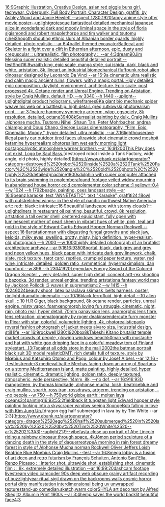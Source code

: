 [16:9](https://www.ebank.nz/aiartgenerator?category=16%3A9)[Graphic Illustration, Creative Design, asian red piggie buns girl, techwear, Cyberpunk, Full Body Portrait, Character Design, graffiti, by Ashley Wood and Jamie Hewlett --aspect 1280:1920](https://www.ebank.nz/aiartgenerator?category=Graphic%2520Illustration%2C%2520Creative%2520Design%2C%2520asian%2520red%2520piggie%2520buns%2520girl%2C%2520techwear%2C%2520Cyberpunk%2C%2520Full%2520Body%2520Portrait%2C%2520Character%2520Design%2C%2520graffiti%2C%2520by%2520Ashley%2520Wood%2520and%2520Jamie%2520Hewlett%2520--aspect%25201280%3A1920)[fancy anime style otter movie poster](https://www.ebank.nz/aiartgenerator?category=fancy%2520anime%2520style%2520otter%2520movie%2520poster)[--uplight](https://www.ebank.nz/aiartgenerator?category=--uplight)[grotesque fantastical detailed mechanical japanese alice in wonderland dark and moody liminal space in the style of floria sigismondi and robert mapplethorpe and tim walker and tsutomu nihei](https://www.ebank.nz/aiartgenerator?category=grotesque%2520fantastical%2520detailed%2520mechanical%2520japanese%2520alice%2520in%2520wonderland%2520dark%2520and%2520moody%2520liminal%2520space%2520in%2520the%2520style%2520of%2520floria%2520sigismondi%2520and%2520robert%2520mapplethorpe%2520and%2520tim%2520walker%2520and%2520tsutomu%2520nihei)[Shogoth shouting ethnic slurs at Albanian border guards, highly detailed, photo realistic --ar 6:4](https://www.ebank.nz/aiartgenerator?category=Shogoth%2520shouting%2520ethnic%2520slurs%2520at%2520Albanian%2520border%2520guards%2C%2520highly%2520detailed%2C%2520photo%2520realistic%2520--ar%25206%3A4)[ballet themed excavator](https://www.ebank.nz/aiartgenerator?category=ballet%2520themed%2520excavator)[Batlecat and Skeletor in a fight over a clift in Ethernian afternoon, epic,  dusty and crepuscular :: ultrarealistic,  film photography :: --ar 4:3](https://www.ebank.nz/aiartgenerator?category=Batlecat%2520and%2520Skeletor%2520in%2520a%2520fight%2520over%2520a%2520clift%2520in%2520Ethernian%2520afternoon%2C%2520epic%2C%2520%2520dusty%2520and%2520crepuscular%2520%3A%3A%2520ultrarealistic%2C%2520%2520film%2520photography%2520%3A%3A%2520--ar%25204%3A3)[dream](https://www.ebank.nz/aiartgenerator?category=dream)[90](https://www.ebank.nz/aiartgenerator?category=90)[Jim Messina super realistic detailed beautiful detailed portrait --test](https://www.ebank.nz/aiartgenerator?category=Jim%2520Messina%2520super%2520realistic%2520detailed%2520beautiful%2520detailed%2520portrait%2520--test)[Shot](https://www.ebank.nz/aiartgenerator?category=Shot)[16:9](https://www.ebank.nz/aiartgenerator?category=16%3A9)[wraith king, epic scale, manga style, sui ishida, dark, black and white, artstation, 8k, lineart,](https://www.ebank.nz/aiartgenerator?category=wraith%2520king%2C%2520epic%2520scale%2C%2520manga%2520style%2C%2520sui%2520ishida%2C%2520dark%2C%2520black%2520and%2520white%2C%2520artstation%2C%25208k%2C%2520lineart%2C)[an industrial biomechanical fluffpunk robot alien dinosaur designed by Leonardo Da Vinci --ar 16:9](https://www.ebank.nz/aiartgenerator?category=an%2520industrial%2520biomechanical%2520fluffpunk%2520robot%2520alien%2520dinosaur%2520designed%2520by%2520Leonardo%2520Da%2520Vinci%2520--ar%252016%3A9)[a cinematic ultra realistic and calm magic ancient ruins, flowers, with a magic portal. Higly detailed, epic composition, daylight. environment, architecture. Epic scale, post processed 4k, Octane render and Unreal Engine. Trending on Artstation, style by Craig Mullins, default HD, --w 3340 --h 1440 --uplight](https://www.ebank.nz/aiartgenerator?category=a%2520cinematic%2520ultra%2520realistic%2520and%2520calm%2520magic%2520ancient%2520ruins%2C%2520flowers%2C%2520with%2520a%2520magic%2520portal.%2520Higly%2520detailed%2C%2520epic%2520composition%2C%2520daylight.%2520environment%2C%2520architecture.%2520Epic%2520scale%2C%2520post%2520processed%25204k%2C%2520Octane%2520render%2520and%2520Unreal%2520Engine.%2520Trending%2520on%2520Artstation%2C%2520style%2520by%2520Craig%2520Mullins%2C%2520default%2520HD%2C%2520--w%25203340%2520--h%25201440%2520--uplight)[--uplight](https://www.ebank.nz/aiartgenerator?category=--uplight)[digital product holograms, wireframes](https://www.ebank.nz/aiartgenerator?category=digital%2520product%2520holograms%2C%2520wireframes)[8K](https://www.ebank.nz/aiartgenerator?category=8K)[a giant bio mechanic spider weave his web on a battleship. high detail. greg rutkowski photorealism print.  --ar 3:1](https://www.ebank.nz/aiartgenerator?category=a%2520giant%2520bio%2520mechanic%2520spider%2520weave%2520his%2520web%2520on%2520a%2520battleship.%2520high%2520detail.%2520greg%2520rutkowski%2520photorealism%2520print.%2520%2520--ar%25203%3A1)[nature harmony symmetry artgerm, wlop, cgsociety, 8k resolution, detailed, octane](https://www.ebank.nz/aiartgenerator?category=nature%2520harmony%2520symmetry%2520artgerm%2C%2520wlop%2C%2520cgsociety%2C%25208k%2520resolution%2C%2520detailed%2C%2520octane)[3940](https://www.ebank.nz/aiartgenerator?category=3940)[8k](https://www.ebank.nz/aiartgenerator?category=8k)[Surrealist painting by dulk, Craig Mullins ,alphonse mucha, Tsutomu Nihei, Shaun Tan, Peter Mohrbacher, andrea chiampo and Doug Chang, George Lucas cinematography, “Film, Epic, Cinematic, Moody,”, hyper detailed, ultra realistic, --ar 7:16](https://www.ebank.nz/aiartgenerator?category=Surrealist%2520painting%2520by%2520dulk%2C%2520Craig%2520Mullins%2520%2Calphonse%2520mucha%2C%2520Tsutomu%2520Nihei%2C%2520Shaun%2520Tan%2C%2520Peter%2520Mohrbacher%2C%2520andrea%2520chiampo%2520and%2520Doug%2520Chang%2C%2520George%2520Lucas%2520cinematography%2C%2520%E2%80%9CFilm%2C%2520Epic%2C%2520Cinematic%2C%2520Moody%2C%E2%80%9D%2C%2520hyper%2520detailed%2C%2520ultra%2520realistic%2C%2520--ar%25207%3A16)[lighthouse](https://www.ebank.nz/aiartgenerator?category=lighthouse)[rave illegal party car outdoor tired faces ultrawide shot cinematic crowd moshpit ketamine hyperrealism photorealism wet early morning light postapocalyptic atmosphere warner brothers  --ar 16:9](https://www.ebank.nz/aiartgenerator?category=rave%2520illegal%2520party%2520car%2520outdoor%2520tired%2520faces%2520ultrawide%2520shot%2520cinematic%2520crowd%2520moshpit%2520ketamine%2520hyperrealism%2520photorealism%2520wet%2520early%2520morning%2520light%2520postapocalyptic%2520atmosphere%2520warner%2520brothers%2520%2520--ar%252016%3A9)[1200](https://www.ebank.nz/aiartgenerator?category=1200)[This Play does not exist. Logo by Saul Bass.](https://www.ebank.nz/aiartgenerator?category=This%2520Play%2520does%2520not%2520exist.%2520Logo%2520by%2520Saul%2520Bass.)[destroyed robot inside a Tank Factory, wide angle, old photo, highly detailed](https://www.ebank.nz/aiartgenerator?category=destroyed%2520robot%2520inside%2520a%2520Tank%2520Factory%2C%2520wide%2520angle%2C%2520old%2520photo%2C%2520highly%2520detailed)[machine](https://www.ebank.nz/aiartgenerator?category=machine)[1800s](https://www.ebank.nz/aiartgenerator?category=1800s)[dolphin with super computer attached to its brain swimming in pool](https://www.ebank.nz/aiartgenerator?category=dolphin%2520with%2520super%2520computer%2520attached%2520to%2520its%2520brain%2520swimming%2520in%2520pool)[embera](https://www.ebank.nz/aiartgenerator?category=embera)[found footage veiled widow mourning in abandoned house horror cold complementer color scheme::1 yellow::-0.4 --w 1024 --h 1792](https://www.ebank.nz/aiartgenerator?category=found%2520footage%2520veiled%2520widow%2520mourning%2520in%2520abandoned%2520house%2520horror%2520cold%2520complementer%2520color%2520scheme%3A%3A1%2520yellow%3A%3A-0.4%2520--w%25201024%2520--h%25201792)[beagle, painting, cees landsaat style --ar 16:9](https://www.ebank.nz/aiartgenerator?category=beagle%2C%2520painting%2C%2520cees%2520landsaat%2520style%2520--ar%252016%3A9)[beanz,karaoke, text "ANNETASTIC", text "Karaoke", graffiti](https://www.ebank.nz/aiartgenerator?category=beanz%2Ckaraoke%2C%2520text%2520%22ANNETASTIC%22%2C%2520text%2520%22Karaoke%22%2C%2520graffiti)[24:18](https://www.ebank.nz/aiartgenerator?category=24%3A18)[owl with outstretched wings:: in the style of pacific northwest Native American art:: red:: black:: intricate::](https://www.ebank.nz/aiartgenerator?category=owl%2520with%2520outstretched%2520wings%3A%3A%2520in%2520the%2520style%2520of%2520pacific%2520northwest%2520Native%2520American%2520art%3A%3A%2520red%3A%3A%2520black%3A%3A%2520intricate%3A%3A)[16:9](https://www.ebank.nz/aiartgenerator?category=16%3A9)[beautiful landscape with stormy clouds](https://www.ebank.nz/aiartgenerator?category=beautiful%2520landscape%2520with%2520stormy%2520clouds)[1](https://www.ebank.nz/aiartgenerator?category=1)[--uplight](https://www.ebank.nz/aiartgenerator?category=--uplight)[diners in restaurant oil painting, beautiful, crowd, 8k resolution, artstation a tall oyster shell, centered equidistant, fully open with luminescent mother of pearl sheen in vibrant hues of white, pink, teal and gold  in the style of Edward Curtis Edward Hopper Norman Rockwell --aspect 16:8](https://www.ebank.nz/aiartgenerator?category=diners%2520in%2520restaurant%2520oil%2520painting%2C%2520beautiful%2C%2520crowd%2C%25208k%2520resolution%2C%2520artstation%2520a%2520tall%2520oyster%2520shell%2C%2520centered%2520equidistant%2C%2520fully%2520open%2520with%2520luminescent%2520mother%2520of%2520pearl%2520sheen%2520in%2520vibrant%2520hues%2520of%2520white%2C%2520pink%2C%2520teal%2520and%2520gold%2520%2520in%2520the%2520style%2520of%2520Edward%2520Curtis%2520Edward%2520Hopper%2520Norman%2520Rockwell%2520--aspect%252016%3A8)[artstation](https://www.ebank.nz/aiartgenerator?category=artstation)[man with disgusting fungal growths and slack jaw, keloids, milky eyes, swelling, grotty, misty, high definition, hyper-realism, old photograph —h 2000 —w 1000](https://www.ebank.nz/aiartgenerator?category=man%2520with%2520disgusting%2520fungal%2520growths%2520and%2520slack%2520jaw%2C%2520keloids%2C%2520milky%2520eyes%2C%2520swelling%2C%2520grotty%2C%2520misty%2C%2520high%2520definition%2C%2520hyper-realism%2C%2520old%2520photograph%2520%E2%80%94h%25202000%2520%E2%80%94w%25201000)[highly detailed photograph of an brutalist architecture archway --ar 9:16](https://www.ebank.nz/aiartgenerator?category=highly%2520detailed%2520photograph%2520of%2520an%2520brutalist%2520architecture%2520archway%2520--ar%25209%3A16)[16:9](https://www.ebank.nz/aiartgenerator?category=16%3A9)[350](https://www.ebank.nz/aiartgenerator?category=350)[8](https://www.ebank.nz/aiartgenerator?category=8)[portal, black, dark grey and grey and neon yellow hues, black paper with intricate dark grey linework, chalk, slate, rock texture, tarot card, reptiles, crumpled paper texture, water, red wine, intricate, detailed, golden ratio, symmetrical, hypermaximalism, dan mumford  --w 896  --h 2304](https://www.ebank.nz/aiartgenerator?category=portal%2C%2520black%2C%2520dark%2520grey%2520and%2520grey%2520and%2520neon%2520yellow%2520hues%2C%2520black%2520paper%2520with%2520intricate%2520dark%2520grey%2520linework%2C%2520chalk%2C%2520slate%2C%2520rock%2520texture%2C%2520tarot%2520card%2C%2520reptiles%2C%2520crumpled%2520paper%2520texture%2C%2520water%2C%2520red%2520wine%2C%2520intricate%2C%2520detailed%2C%2520golden%2520ratio%2C%2520symmetrical%2C%2520hypermaximalism%2C%2520dan%2520mumford%2520%2520--w%2520896%2520%2520--h%25202304)[1920](https://www.ebank.nz/aiartgenerator?category=1920)[Legendary Energy Sword of the Colored Dragon Scepter ，very detailed, super high detail, concept art](https://www.ebank.nz/aiartgenerator?category=Legendary%2520Energy%2520Sword%2520of%2520the%2520Colored%2520Dragon%2520Scepter%2520%EF%BC%8Cvery%2520detailed%2C%2520super%2520high%2520detail%2C%2520concept%2520art)[t-rex shooting a bazooka, 3d render, unreal engine, trending artstation](https://www.ebank.nz/aiartgenerator?category=t-rex%2520shooting%2520a%2520bazooka%2C%25203d%2520render%2C%2520unreal%2520engine%2C%2520trending%2520artstation)[a fantasy world map by Jackson Pollock::3 waves in suprematism::2 --w 1415 --h 1024](https://www.ebank.nz/aiartgenerator?category=a%2520fantasy%2520world%2520map%2520by%2520Jackson%2520Pollock%3A%3A3%2520waves%2520in%2520suprematism%3A%3A2%2520--w%25201415%2520--h%25201024)[6024](https://www.ebank.nz/aiartgenerator?category=6024)[beauty shoot, latex baraclava skimask, belts harness, poster, rimlight dramatic cinematic --ar 10:16](https://www.ebank.nz/aiartgenerator?category=beauty%2520shoot%2C%2520latex%2520baraclava%2520skimask%2C%2520belts%2520harness%2C%2520poster%2C%2520rimlight%2520dramatic%2520cinematic%2520--ar%252010%3A16)[black ferrofluid, high detail, ::.10 alien skull, ::.10 H.R Giger, black background, 8k octane render, particles, unreal engine, misty vapor, foam](https://www.ebank.nz/aiartgenerator?category=black%2520ferrofluid%2C%2520high%2520detail%2C%2520%3A%3A.10%2520alien%2520skull%2C%2520%3A%3A.10%2520H.R%2520Giger%2C%2520black%2520background%2C%25208k%2520octane%2520render%2C%2520particles%2C%2520unreal%2520engine%2C%2520misty%2520vapor%2C%2520foam)[xenomorph loving fun struggle, cinematic, night, rain, photo real, hyper detail, 70mm panavision lens, anamorphic lens flare, lens refraction, cinematography by roger deakins](https://www.ebank.nz/aiartgenerator?category=xenomorph%2520loving%2520fun%2520struggle%2C%2520cinematic%2C%2520night%2C%2520rain%2C%2520photo%2520real%2C%2520hyper%2520detail%2C%252070mm%2520panavision%2520lens%2C%2520anamorphic%2520lens%2520flare%2C%2520lens%2520refraction%2C%2520cinematography%2520by%2520roger%2520deakins)[render](https://www.ebank.nz/aiartgenerator?category=render)[cute furry monster in Pixar with star, colorful, volumetric lighting, 4k, photorealistic](https://www.ebank.nz/aiartgenerator?category=cute%2520furry%2520monster%2520in%2520Pixar%2520with%2520star%2C%2520colorful%2C%2520volumetric%2520lighting%2C%25204k%2C%2520photorealistic)[paolo roversi fashion photograph of jacket meets alvaro siza, industrial design, still life, --ar 16:9](https://www.ebank.nz/aiartgenerator?category=paolo%2520roversi%2520fashion%2520photograph%2520of%2520jacket%2520meets%2520alvaro%2520siza%2C%2520industrial%2520design%2C%2520still%2520life%2C%2520--ar%252016%3A9)[rockwell](https://www.ebank.nz/aiartgenerator?category=rockwell)[1280:1920](https://www.ebank.nz/aiartgenerator?category=1280%3A1920)[box](https://www.ebank.nz/aiartgenerator?category=box)[8k](https://www.ebank.nz/aiartgenerator?category=8k)[Takeshi Kitano brutalist temple market crowds of people, glowing windows beach](https://www.ebank.nz/aiartgenerator?category=Takeshi%2520Kitano%2520brutalist%2520temple%2520market%2520crowds%2520of%2520people%2C%2520glowing%2520windows%2520beach)[50](https://www.ebank.nz/aiartgenerator?category=50)[man with mustache and hat with white goo dripping face in a colorful meadow tom of Finland style](https://www.ebank.nz/aiartgenerator?category=man%2520with%2520mustache%2520and%2520hat%2520with%2520white%2520goo%2520dripping%2520face%2520in%2520a%2520colorful%2520meadow%2520tom%2520of%2520Finland%2520style)[start...)](https://www.ebank.nz/aiartgenerator?category=start...%29)[3:7](https://www.ebank.nz/aiartgenerator?category=3%3A7)[against all odds store in the mall 2002](https://www.ebank.nz/aiartgenerator?category=against%2520all%2520odds%2520store%2520in%2520the%2520mall%25202002)[the batman portrait black suit 3D model realistic](https://www.ebank.nz/aiartgenerator?category=the%2520batman%2520portrait%2520black%2520suit%25203D%2520model%2520realistic)[DMT,  rich details full of texture, style by Mœbius and Katsuhiro Otomo and Pogo, colour by Josef Albers --ar 12:16 --test](https://www.ebank.nz/aiartgenerator?category=DMT%2C%2520%2520rich%2520details%2520full%2520of%2520texture%2C%2520style%2520by%2520M%C5%93bius%2520and%2520Katsuhiro%2520Otomo%2520and%2520Pogo%2C%2520colour%2520by%2520Josef%2520Albers%2520--ar%252012%3A16%2520--test)[lost](https://www.ebank.nz/aiartgenerator?category=lost)[render](https://www.ebank.nz/aiartgenerator?category=render)[3 medieval battle Mechas facing down an army of Spartans on a stormy Mediterranean island, matte painting, highly detailed, hyper realistic, cinematic, dramatic lighting, golden ratio, deeply textured, atmospheric, wide perspective, 14mm, 8k, --no dof, --ar 16:9](https://www.ebank.nz/aiartgenerator?category=3%2520medieval%2520battle%2520Mechas%2520facing%2520down%2520an%2520army%2520of%2520Spartans%2520on%2520a%2520stormy%2520Mediterranean%2520island%2C%2520matte%2520painting%2C%2520highly%2520detailed%2C%2520hyper%2520realistic%2C%2520cinematic%2C%2520dramatic%2520lighting%2C%2520golden%2520ratio%2C%2520deeply%2520textured%2C%2520atmospheric%2C%2520wide%2520perspective%2C%252014mm%2C%25208k%2C%2520--no%2520dof%2C%2520--ar%252016%3A9)[16:9](https://www.ebank.nz/aiartgenerator?category=16%3A9)[3D mangosteen ,by thomas kindkade, alphonse mucha, loish, beatriceblue and craig mullins, sparth, ross tran, rossdraws, artgerm, trending on artstation, --no people --w 750 --h 750](https://www.ebank.nz/aiartgenerator?category=3D%2520mangosteen%2520%2Cby%2520thomas%2520kindkade%2C%2520alphonse%2520mucha%2C%2520loish%2C%2520beatriceblue%2520and%2520craig%2520mullins%2C%2520sparth%2C%2520ross%2520tran%2C%2520rossdraws%2C%2520artgerm%2C%2520trending%2520on%2520artstation%2C%2520--no%2520people%2520--w%2520750%2520--h%2520750)[world globe earth:: molten lava oceans](https://www.ebank.nz/aiartgenerator?category=world%2520globe%2520earth%3A%3A%2520molten%2520lava%2520oceans)[3:4](https://www.ebank.nz/aiartgenerator?category=3%3A4)[painting](https://www.ebank.nz/aiartgenerator?category=painting)[16:9](https://www.ebank.nz/aiartgenerator?category=16%3A9)[3:5](https://www.ebank.nz/aiartgenerator?category=3%3A5)[5:2](https://www.ebank.nz/aiartgenerator?category=5%3A2)[field](https://www.ebank.nz/aiartgenerator?category=field)[back lit tungsten light Edward hopper style painting looking into a skyscraper window seeing SpongeBob falling in love with Kim Jung Un.](https://www.ebank.nz/aiartgenerator?category=back%2520lit%2520tungsten%2520light%2520Edward%2520hopper%2520style%2520painting%2520looking%2520into%2520a%2520skyscraper%2520window%2520seeing%2520SpongeBob%2520falling%2520in%2520love%2520with%2520Kim%2520Jung%2520Un.)[dragon egg half submerged in lava by  by Tim White --ar 2:3](https://www.ebank.nz/aiartgenerator?category=dragon%2520egg%2520half%2520submerged%2520in%2520lava%2520by%2520%2520by%2520Tim%2520White%2520--ar%25202%3A3)[--uplight](https://www.ebank.nz/aiartgenerator?category=--uplight)[21:9](https://www.ebank.nz/aiartgenerator?category=21%3A9)[--vibefast](https://www.ebank.nz/aiartgenerator?category=--vibefast)[a close up portrait of Abe Lincoln riding a rainbow dinosaur through space, 4k](https://www.ebank.nz/aiartgenerator?category=a%2520close%2520up%2520portrait%2520of%2520Abe%2520Lincoln%2520riding%2520a%2520rainbow%2520dinosaur%2520through%2520space%2C%25204k)[Jōmon period sculpture of a dancing death in the style of daguerreotype](https://www.ebank.nz/aiartgenerator?category=J%C5%8Dmon%2520period%2520sculpture%2520of%2520a%2520dancing%2520death%2520in%2520the%2520style%2520of%2520daguerreotype)[A morning in rain forest dreamy forest in style of Alphonse Mucha norman Rockwell Oliver Jeffers Loish Beatrice Blue Moebius Craig Mullins --test --ar 16:8](https://www.ebank.nz/aiartgenerator?category=A%2520morning%2520in%2520rain%2520forest%2520dreamy%2520forest%2520in%2520style%2520of%2520Alphonse%2520Mucha%2520norman%2520Rockwell%2520Oliver%2520Jeffers%2520Loish%2520Beatrice%2520Blue%2520Moebius%2520Craig%2520Mullins%2520--test%2520--ar%252016%3A8)[mega lobby  is a fusion of art deco and retro futurism by François Schuiten, Antonio Sant'Elia, Renzo Picasso : : interior shot, ultrawide shot, establishing shot, cinematic film : : 8k, extremely detailed illustration --ar 16:9](https://www.ebank.nz/aiartgenerator?category=mega%2520lobby%2520%2520is%2520a%2520fusion%2520of%2520art%2520deco%2520and%2520retro%2520futurism%2520by%2520Fran%C3%A7ois%2520Schuiten%2C%2520Antonio%2520Sant%27Elia%2C%2520Renzo%2520Picasso%2520%3A%2520%3A%2520interior%2520shot%2C%2520ultrawide%2520shot%2C%2520establishing%2520shot%2C%2520cinematic%2520film%2520%3A%2520%3A%25208k%2C%2520extremely%2520detailed%2520illustration%2520--ar%252016%3A9)[9:20](https://www.ebank.nz/aiartgenerator?category=9%3A20)[dashcam footage livestream video camcoder 90s deep web obscure grainy artifact recording of buzzlightyear ritual sigil drawn on the backrooms walls cosmic horror portal dirty manifestation interdimensional being uv unwrapped texture](https://www.ebank.nz/aiartgenerator?category=dashcam%2520footage%2520livestream%2520video%2520camcoder%252090s%2520deep%2520web%2520obscure%2520grainy%2520artifact%2520recording%2520of%2520buzzlightyear%2520ritual%2520sigil%2520drawn%2520on%2520the%2520backrooms%2520walls%2520cosmic%2520horror%2520portal%2520dirty%2520manifestation%2520interdimensional%2520being%2520uv%2520unwrapped%2520texture)[stand-up comedian,sketch,warm color](https://www.ebank.nz/aiartgenerator?category=stand-up%2520comedian%2Csketch%2Cwarm%2520color)[SHYLA art deco text by Alfred Stieglitz Albumin Print 1900s --ar 3:4](https://www.ebank.nz/aiartgenerator?category=SHYLA%2520art%2520deco%2520text%2520by%2520Alfred%2520Stieglitz%2520Albumin%2520Print%25201900s%2520--ar%25203%3A4)[hemp saves the world backlit beautiful face](https://www.ebank.nz/aiartgenerator?category=hemp%2520saves%2520the%2520world%2520backlit%2520beautiful%2520face)[4:3](https://www.ebank.nz/aiartgenerator?category=4%3A3)